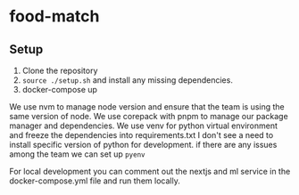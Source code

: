 # food-match

## Setup

1. Clone the repository
2. `source ./setup.sh` and install any missing dependencies.
3. docker-compose up

We use nvm to manage node version and ensure that the team is using the same version of node.
We use corepack with pnpm to manage our package manager and dependencies.
We use venv for python virtual environment and freeze the dependencies into requirements.txt
I don't see a need to install specific version of python for development. if there are any issues among the team we can set up `pyenv`

For local development you can comment out the nextjs and ml service in the docker-compose.yml file and run them locally.
